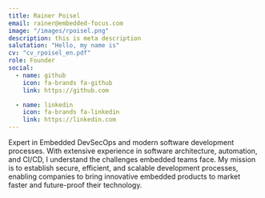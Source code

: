 ```yaml
---
title: Rainer Poisel
email: rainer@embedded-focus.com
image: "/images/rpoisel.png"
description: this is meta description
salutation: "Hello, my name is"
cv: "cv_rpoisel_en.pdf"
role: Founder
social:
  - name: github
    icon: fa-brands fa-github
    link: https://github.com

  - name: linkedin
    icon: fa-brands fa-linkedin
    link: https://linkedin.com
---
```


Expert in Embedded DevSecOps and modern software development processes. With extensive experience in software architecture, automation, and CI/CD, I understand the challenges embedded teams face. My mission is to establish secure, efficient, and scalable development processes, enabling companies to bring innovative embedded products to market faster and future-proof their technology.
